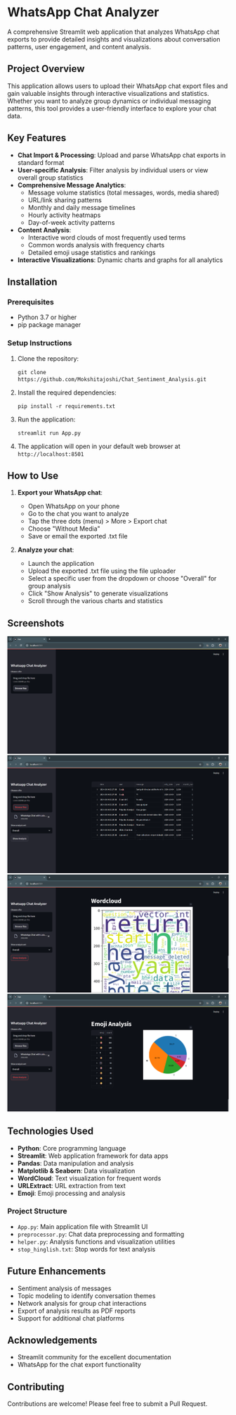 # WhatsApp Chat Analyzer

A comprehensive Streamlit web application that analyzes WhatsApp chat exports to provide detailed insights and visualizations about conversation patterns, user engagement, and content analysis.

## Project Overview

This application allows users to upload their WhatsApp chat export files and gain valuable insights through interactive visualizations and statistics. Whether you want to analyze group dynamics or individual messaging patterns, this tool provides a user-friendly interface to explore your chat data.

## Key Features

- **Chat Import & Processing**: Upload and parse WhatsApp chat exports in standard format
- **User-specific Analysis**: Filter analysis by individual users or view overall group statistics
- **Comprehensive Message Analytics**:
  - Message volume statistics (total messages, words, media shared)
  - URL/link sharing patterns
  - Monthly and daily message timelines
  - Hourly activity heatmaps
  - Day-of-week activity patterns
- **Content Analysis**:
  - Interactive word clouds of most frequently used terms
  - Common words analysis with frequency charts
  - Detailed emoji usage statistics and rankings
- **Interactive Visualizations**: Dynamic charts and graphs for all analytics

## Installation

### Prerequisites
- Python 3.7 or higher
- pip package manager

### Setup Instructions

1. Clone the repository:
   ```
   git clone https://github.com/Mokshitajoshi/Chat_Sentiment_Analysis.git
   ```

2. Install the required dependencies:
   ```
   pip install -r requirements.txt
   ```

3. Run the application:
   ```
   streamlit run App.py
   ```

4. The application will open in your default web browser at `http://localhost:8501`

## How to Use

1. **Export your WhatsApp chat**:
   - Open WhatsApp on your phone
   - Go to the chat you want to analyze
   - Tap the three dots (menu) > More > Export chat
   - Choose "Without Media"
   - Save or email the exported .txt file

2. **Analyze your chat**:
   - Launch the application
   - Upload the exported .txt file using the file uploader
   - Select a specific user from the dropdown or choose "Overall" for group analysis
   - Click "Show Analysis" to generate visualizations
   - Scroll through the various charts and statistics

## Screenshots

![Dashboard Overview](Screenshots/Add_Chat_Text_File.png)
![Chats Overview](Screenshots/Message_Details.png)
![Word Cloud Example](Screenshots/Wordcloud.png)
![Emoji Analysis](Screenshots/Emojii_Analysis.png)

## Technologies Used

- **Python**: Core programming language
- **Streamlit**: Web application framework for data apps
- **Pandas**: Data manipulation and analysis
- **Matplotlib & Seaborn**: Data visualization
- **WordCloud**: Text visualization for frequent words
- **URLExtract**: URL extraction from text
- **Emoji**: Emoji processing and analysis

### Project Structure

- `App.py`: Main application file with Streamlit UI
- `preprocessor.py`: Chat data preprocessing and formatting
- `helper.py`: Analysis functions and visualization utilities
- `stop_hinglish.txt`: Stop words for text analysis

## Future Enhancements

- Sentiment analysis of messages
- Topic modeling to identify conversation themes
- Network analysis for group chat interactions
- Export of analysis results as PDF reports
- Support for additional chat platforms


## Acknowledgements

- Streamlit community for the excellent documentation
- WhatsApp for the chat export functionality

## Contributing

Contributions are welcome! Please feel free to submit a Pull Request.

